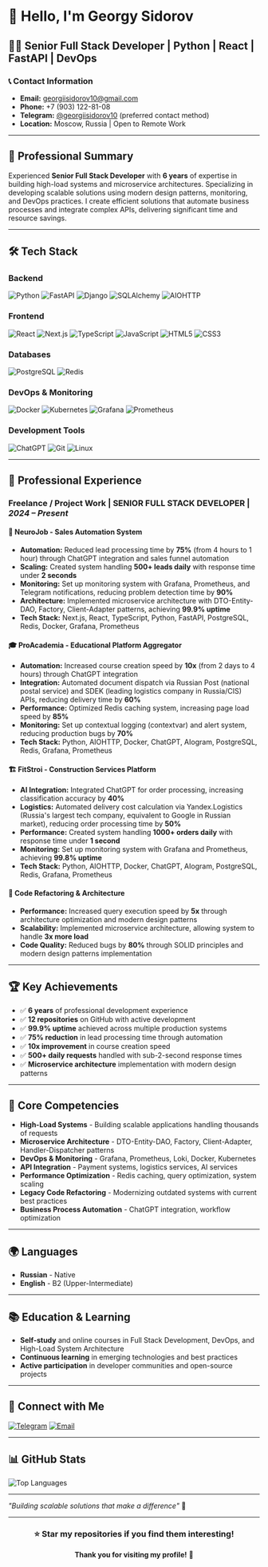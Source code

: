 # 👋 Hello, I'm Georgy Sidorov

## 👨‍💻 Senior Full Stack Developer | Python | React | FastAPI | DevOps

### 📞 Contact Information

* **Email:** georgiisidorov10@gmail.com
* **Phone:** +7 (903) 122-81-08
* **Telegram:** [@georgiisidorov10](https://t.me/georgiisidorov10) (preferred contact method)
* **Location:** Moscow, Russia | Open to Remote Work

---

## 🎯 Professional Summary

Experienced **Senior Full Stack Developer** with **6 years** of expertise in building high-load systems and microservice architectures. Specializing in developing scalable solutions using modern design patterns, monitoring, and DevOps practices. I create efficient solutions that automate business processes and integrate complex APIs, delivering significant time and resource savings.

---

## 🛠️ Tech Stack

### **Backend**
![Python](https://img.shields.io/badge/Python-3776AB?style=for-the-badge&logo=python&logoColor=white)
![FastAPI](https://img.shields.io/badge/FastAPI-005571?style=for-the-badge&logo=fastapi)
![Django](https://img.shields.io/badge/Django-092E20?style=for-the-badge&logo=django&logoColor=white)
![SQLAlchemy](https://img.shields.io/badge/SQLAlchemy-1C1C1C?style=for-the-badge&logo=sqlalchemy)
![AIOHTTP](https://img.shields.io/badge/AIOHTTP-2C5AA0?style=for-the-badge&logo=aiohttp)

### **Frontend**
![React](https://img.shields.io/badge/React-20232A?style=for-the-badge&logo=react&logoColor=61DAFB)
![Next.js](https://img.shields.io/badge/Next.js-000000?style=for-the-badge&logo=next.js&logoColor=white)
![TypeScript](https://img.shields.io/badge/TypeScript-007ACC?style=for-the-badge&logo=typescript&logoColor=white)
![JavaScript](https://img.shields.io/badge/JavaScript-F7DF1E?style=for-the-badge&logo=javascript&logoColor=black)
![HTML5](https://img.shields.io/badge/HTML5-E34F26?style=for-the-badge&logo=html5&logoColor=white)
![CSS3](https://img.shields.io/badge/CSS3-1572B6?style=for-the-badge&logo=css3&logoColor=white)

### **Databases**
![PostgreSQL](https://img.shields.io/badge/PostgreSQL-316192?style=for-the-badge&logo=postgresql&logoColor=white)
![Redis](https://img.shields.io/badge/Redis-DC382D?style=for-the-badge&logo=redis&logoColor=white)

### **DevOps & Monitoring**
![Docker](https://img.shields.io/badge/Docker-2496ED?style=for-the-badge&logo=docker&logoColor=white)
![Kubernetes](https://img.shields.io/badge/Kubernetes-326CE5?style=for-the-badge&logo=kubernetes&logoColor=white)
![Grafana](https://img.shields.io/badge/Grafana-F46800?style=for-the-badge&logo=grafana&logoColor=white)
![Prometheus](https://img.shields.io/badge/Prometheus-E6522C?style=for-the-badge&logo=prometheus&logoColor=white)

### **Development Tools**
![ChatGPT](https://img.shields.io/badge/ChatGPT-412991?style=for-the-badge&logo=openai&logoColor=white)
![Git](https://img.shields.io/badge/Git-F05032?style=for-the-badge&logo=git&logoColor=white)
![Linux](https://img.shields.io/badge/Linux-FCC624?style=for-the-badge&logo=linux&logoColor=black)

---

## 💼 Professional Experience

### **Freelance / Project Work** | **SENIOR FULL STACK DEVELOPER** | *2024 – Present*

#### 🚀 **NeuroJob** - Sales Automation System
* **Automation:** Reduced lead processing time by **75%** (from 4 hours to 1 hour) through ChatGPT integration and sales funnel automation
* **Scaling:** Created system handling **500+ leads daily** with response time under **2 seconds**
* **Monitoring:** Set up monitoring system with Grafana, Prometheus, and Telegram notifications, reducing problem detection time by **90%**
* **Architecture:** Implemented microservice architecture with DTO-Entity-DAO, Factory, Client-Adapter patterns, achieving **99.9% uptime**
* **Tech Stack:** Next.js, React, TypeScript, Python, FastAPI, PostgreSQL, Redis, Docker, Grafana, Prometheus

#### 🎓 **ProAcademia** - Educational Platform Aggregator
* **Automation:** Increased course creation speed by **10x** (from 2 days to 4 hours) through ChatGPT integration
* **Integration:** Automated document dispatch via Russian Post (national postal service) and SDEK (leading logistics company in Russia/CIS) APIs, reducing delivery time by **60%**
* **Performance:** Optimized Redis caching system, increasing page load speed by **85%**
* **Monitoring:** Set up contextual logging (contextvar) and alert system, reducing production bugs by **70%**
* **Tech Stack:** Python, AIOHTTP, Docker, ChatGPT, AIogram, PostgreSQL, Redis, Grafana, Prometheus

#### 🏗️ **FitStroi** - Construction Services Platform
* **AI Integration:** Integrated ChatGPT for order processing, increasing classification accuracy by **40%**
* **Logistics:** Automated delivery cost calculation via Yandex.Logistics (Russia's largest tech company, equivalent to Google in Russian market), reducing order processing time by **50%**
* **Performance:** Created system handling **1000+ orders daily** with response time under **1 second**
* **Monitoring:** Set up monitoring system with Grafana and Prometheus, achieving **99.8% uptime**
* **Tech Stack:** Python, AIOHTTP, Docker, ChatGPT, AIogram, PostgreSQL, Redis, Grafana, Prometheus

#### 🔧 **Code Refactoring & Architecture**
* **Performance:** Increased query execution speed by **5x** through architecture optimization and modern design patterns
* **Scalability:** Implemented microservice architecture, allowing system to handle **3x more load**
* **Code Quality:** Reduced bugs by **80%** through SOLID principles and modern design patterns implementation

---

## 🏆 Key Achievements

- ✅ **6 years** of professional development experience
- ✅ **12 repositories** on GitHub with active development
- ✅ **99.9% uptime** achieved across multiple production systems
- ✅ **75% reduction** in lead processing time through automation
- ✅ **10x improvement** in course creation speed
- ✅ **500+ daily requests** handled with sub-2-second response times
- ✅ **Microservice architecture** implementation with modern design patterns

---

## 🎯 Core Competencies

* **High-Load Systems** - Building scalable applications handling thousands of requests
* **Microservice Architecture** - DTO-Entity-DAO, Factory, Client-Adapter, Handler-Dispatcher patterns
* **DevOps & Monitoring** - Grafana, Prometheus, Loki, Docker, Kubernetes
* **API Integration** - Payment systems, logistics services, AI services
* **Performance Optimization** - Redis caching, query optimization, system scaling
* **Legacy Code Refactoring** - Modernizing outdated systems with current best practices
* **Business Process Automation** - ChatGPT integration, workflow optimization

---

## 🌍 Languages

* **Russian** - Native
* **English** - B2 (Upper-Intermediate)

---

## 📚 Education & Learning

* **Self-study** and online courses in Full Stack Development, DevOps, and High-Load System Architecture
* **Continuous learning** in emerging technologies and best practices
* **Active participation** in developer communities and open-source projects

---

## 🔗 Connect with Me

[![Telegram](https://img.shields.io/badge/Telegram-2CA5E0?style=for-the-badge&logo=telegram&logoColor=white)](https://t.me/georgiisidorov10)
[![Email](https://img.shields.io/badge/Email-D14836?style=for-the-badge&logo=gmail&logoColor=white)](mailto:georgiisidorov10@gmail.com)

---

## 📊 GitHub Stats

![Top Languages](https://github-readme-stats.vercel.app/api/top-langs/?username=georgiisidorov&layout=compact&theme=dark&hide_border=true)

---

*"Building scalable solutions that make a difference"* 🚀

---

<div align="center">

### ⭐ Star my repositories if you find them interesting!

**Thank you for visiting my profile!** 👋

</div>
